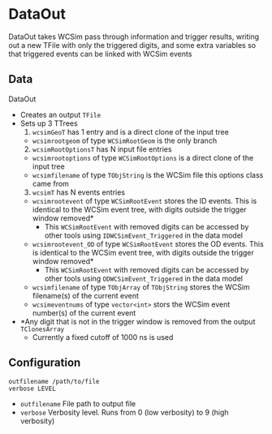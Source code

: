 # DataOut

DataOut takes WCSim pass through information and trigger results, writing out a new TFile with only the triggered digits, and some extra variables so that triggered events can be linked with WCSim events

## Data

DataOut
* Creates an output `TFile`
* Sets up 3 TTrees
  1. `wcsimGeoT` has 1 entry and is a direct clone of the input tree
    * `wcsimrootgeom` of type `WCSimRootGeom` is the only branch
  2. `wcsimRootOptionsT` has N input file entries
    * `wcsimrootoptions` of type `WCSimRootOptions` is a direct clone of the input tree
    * `wcsimfilename` of type `TObjString` is the WCSim file this options class came from
  3. `wcsimT` has N events entries
    * `wcsimrootevent` of type `WCSimRootEvent` stores the ID events. This is identical to the WCSim event tree, with digits outside the trigger window removed*
      * This `WCSimRootEvent` with removed digits can be accessed by other tools using `IDWCSimEvent_Triggered` in the data model
    * `wcsimrootevent_OD` of type `WCSimRootEvent` stores the OD events. This is identical to the WCSim event tree, with digits outside the trigger window removed*
      * This `WCSimRootEvent` with removed digits can be accessed by other tools using `ODWCSimEvent_Triggered` in the data model
    * `wcsimfilename` of type `TObjArray` of `TObjString` stores the WCSim filename(s) of the current event
    * `wcsimeventnums` of type `vector<int>` stors the WCSim event number(s) of the current event
* *Any digit that is not in the trigger window is removed from the output `TClonesArray`
  * Currently a fixed cutoff of 1000 ns is used

## Configuration

```
outfilename /path/to/file
verbose LEVEL
```

* `outfilename` File path to output file
* `verbose` Verbosity level. Runs from 0 (low verbosity) to 9 (high verbosity)